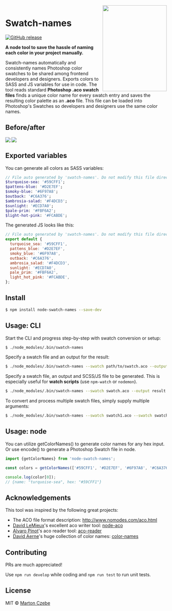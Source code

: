 
<img align="right" src="https://user-images.githubusercontent.com/2728671/32230886-6946c520-be54-11e7-9cf3-8e33a35cb20d.png" width="200" height="269" />

# Swatch-names

[![GitHub release](https://img.shields.io/github/release/czebe/node-swatch-names.svg)](https://github.com/czebe/node-swatch-names)

**A node tool to save the hassle of naming each color in your project manually.**

Swatch-names automatically and consistently names Photoshop color swatches to be shared among frontend developers and designers. Exports colors to SASS and JS variables for use in code.
The tool reads standard **Photoshop .aco swatch files** finds a unique color name for every swatch entry and saves the resulting color palette as an **.aco** file. This file can be loaded into Photoshop's Swatches so developers and designers use the same color names.

## Before/after

<img align="left" src="https://user-images.githubusercontent.com/2728671/32318309-2b6660da-bfb7-11e7-90be-7b1665fcc434.png" />
<img src="https://user-images.githubusercontent.com/2728671/32318310-2b846742-bfb7-11e7-9e1d-f9340d5daafd.png" />

## Exported variables

You can generate all colors as SASS variables:

```sass
// File auto generated by 'swatch-names'. Do not modify this file directly.
$turquoise-sea: '#59CFF1';
$pattens-blue: '#D2E7EF';
$smoky-blue: '#6F97A8';
$outback: '#C6A376';
$ambrosia-salad: '#F4DCD3';
$sunlight: '#ECD7A0';
$pale-prim: '#FBF6A2';
$light-hot-pink: '#FCABDE';
```

The generated JS looks like this:

```javascript
// File auto generated by 'swatch-names'. Do not modify this file directly.
export default {
  turquoise_sea: '#59CFF1',
  pattens_blue: '#D2E7EF',
  smoky_blue: '#6F97A8',
  outback: '#C6A376',
  ambrosia_salad: '#F4DCD3',
  sunlight: '#ECD7A0',
  pale_prim: '#FBF6A2',
  light_hot_pink: '#FCABDE',
};
```

## Install

```sh
$ npm install node-swatch-names --save-dev
```

## Usage: CLI

Start the CLI and progress step-by-step with swatch conversion or setup:

```sh
$ ./node_modules/.bin/swatch-names
```

Specify a swatch file and an output for the result:

```sh
$ ./node_modules/.bin/swatch-names --swatch path/to/swatch.aco --output path/to/result.aco
```

Specify a swatch file, an output and SCSS/JS file to be generated. This is especially useful for **watch scripts** (use `npm-watch` or `nodemon`).

```sh
$ ./node_modules/.bin/swatch-names --swatch swatch.aco --output result.aco --scss colors.scss --js colors.js
```

To convert and process multiple swatch files, simply supply multiple arguments:

```sh
$ ./node_modules/.bin/swatch-names --swatch swatch1.aco --swatch swatch2.aco --scss colors.scss --js colors.js
```

## Usage: node

You can utilize getColorNames() to generate color names for any hex input. Or use encode() to generate a Photoshop Swatch file in node.

 ```javascript
import {getColorNames} from 'node-swatch-names';

const colors = getColorNames(['#59CFF1', '#D2E7EF', '#6F97A8', '#C6A376']);

console.log(color[0]);
// {name: "turquoise-sea", hex: "#59CFF1"}
 ```

## Acknowledgements

This tool was inspired by the following great projects:

- The ACO file format description: http://www.nomodes.com/aco.html
- [David LeMieux](https://github.com/lemieuxster)'s excellent aco writer tool: [node-aco](https://github.com/lemieuxster/node-aco)
- [Alvaro Pinot](https://github.com/alvaropinot)'s aco reader tool: [aco-reader](https://github.com/alvaropinot/aco-reader)
- [David Aerne](https://github.com/meodai)'s huge collection of color names: [color-names](https://github.com/meodai/color-names)


## Contributing

PRs are much appreciated!

Use `npm run develop` while coding and `npm run test` to run unit tests.

## License

MIT &copy; [Marton Czebe](https://github.com/czebe)
